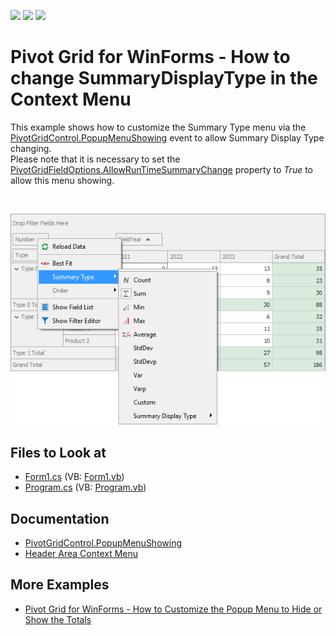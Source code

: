 <!-- default badges list -->
![](https://img.shields.io/endpoint?url=https://codecentral.devexpress.com/api/v1/VersionRange/128581663/13.1.4%2B)
[![](https://img.shields.io/badge/Open_in_DevExpress_Support_Center-FF7200?style=flat-square&logo=DevExpress&logoColor=white)](https://supportcenter.devexpress.com/ticket/details/E2321)
[![](https://img.shields.io/badge/📖_How_to_use_DevExpress_Examples-e9f6fc?style=flat-square)](https://docs.devexpress.com/GeneralInformation/403183)
<!-- default badges end -->

# Pivot Grid for WinForms - How to change SummaryDisplayType in the Context Menu

<p>This example shows how to customize the Summary Type menu via the <a href="https://documentation.devexpress.com/WPF/DevExpress.Xpf.PivotGrid.PivotGridControl.PopupMenuShowing.event">PivotGridControl.PopupMenuShowing</a> event to allow Summary Display Type changing.<br>Please note that it is necessary to set the <a href="https://documentation.devexpress.com/#CoreLibraries/DevExpressXtraPivotGridPivotGridFieldOptions_AllowRunTimeSummaryChangetopic">PivotGridFieldOptions.AllowRunTimeSummaryChange</a> property to <em>True</em> to allow this menu showing.</p>

<br/>

![custom-context-menu](images/custom-context-menu.png)

<!-- default file list -->
## Files to Look at

* [Form1.cs](./CS/WindowsApplication34/Form1.cs) (VB: [Form1.vb](./VB/WindowsApplication34/Form1.vb))
* [Program.cs](./CS/WindowsApplication34/Program.cs) (VB: [Program.vb](./VB/WindowsApplication34/Program.vb))
<!-- default file list end -->

## Documentation 
- [PivotGridControl.PopupMenuShowing](https://docs.devexpress.com/WindowsForms/DevExpress.XtraPivotGrid.PivotGridControl.PopupMenuShowing)
- [Header Area Context Menu](https://docs.devexpress.com/WindowsForms/1725/controls-and-libraries/pivot-grid/ui-elements/header-area-context-menu)
## More Examples
- [Pivot Grid for WinForms - How to Customize the Popup Menu to Hide or Show the Totals](https://github.com/DevExpress-Examples/how-to-toggle-totals-visibility-at-runtime-e923)
